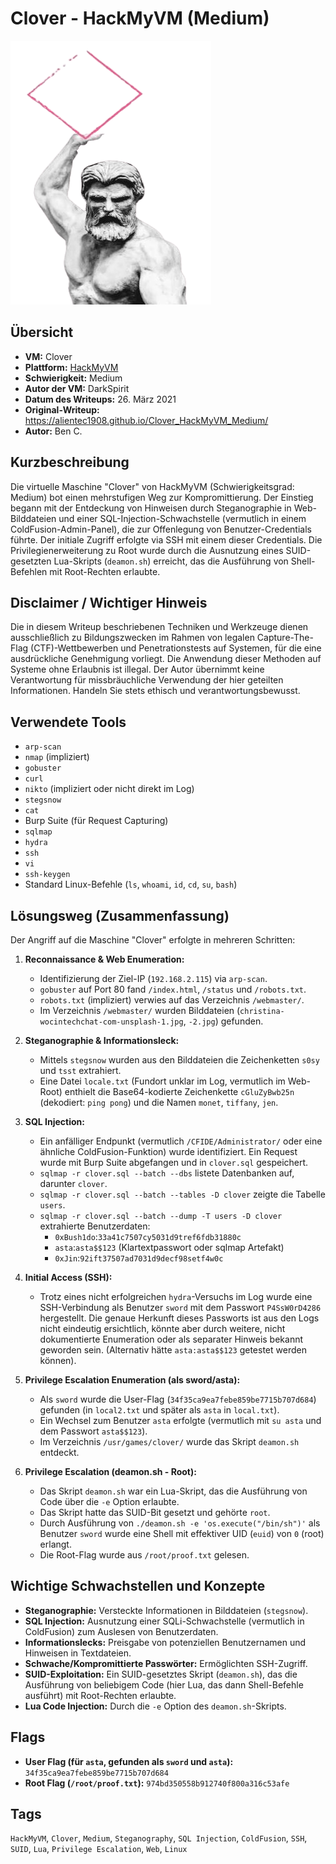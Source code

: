 # Clover - HackMyVM (Medium)

![Clover Icon](Clover.png)

## Übersicht

*   **VM:** Clover
*   **Plattform:** [HackMyVM](https://hackmyvm.eu/machines/machine.php?vm=Clover)
*   **Schwierigkeit:** Medium
*   **Autor der VM:** DarkSpirit
*   **Datum des Writeups:** 26. März 2021
*   **Original-Writeup:** https://alientec1908.github.io/Clover_HackMyVM_Medium/
*   **Autor:** Ben C.

## Kurzbeschreibung

Die virtuelle Maschine "Clover" von HackMyVM (Schwierigkeitsgrad: Medium) bot einen mehrstufigen Weg zur Kompromittierung. Der Einstieg begann mit der Entdeckung von Hinweisen durch Steganographie in Web-Bilddateien und einer SQL-Injection-Schwachstelle (vermutlich in einem ColdFusion-Admin-Panel), die zur Offenlegung von Benutzer-Credentials führte. Der initiale Zugriff erfolgte via SSH mit einem dieser Credentials. Die Privilegienerweiterung zu Root wurde durch die Ausnutzung eines SUID-gesetzten Lua-Skripts (`deamon.sh`) erreicht, das die Ausführung von Shell-Befehlen mit Root-Rechten erlaubte.

## Disclaimer / Wichtiger Hinweis

Die in diesem Writeup beschriebenen Techniken und Werkzeuge dienen ausschließlich zu Bildungszwecken im Rahmen von legalen Capture-The-Flag (CTF)-Wettbewerben und Penetrationstests auf Systemen, für die eine ausdrückliche Genehmigung vorliegt. Die Anwendung dieser Methoden auf Systeme ohne Erlaubnis ist illegal. Der Autor übernimmt keine Verantwortung für missbräuchliche Verwendung der hier geteilten Informationen. Handeln Sie stets ethisch und verantwortungsbewusst.

## Verwendete Tools

*   `arp-scan`
*   `nmap` (impliziert)
*   `gobuster`
*   `curl`
*   `nikto` (impliziert oder nicht direkt im Log)
*   `stegsnow`
*   `cat`
*   Burp Suite (für Request Capturing)
*   `sqlmap`
*   `hydra`
*   `ssh`
*   `vi`
*   `ssh-keygen`
*   Standard Linux-Befehle (`ls`, `whoami`, `id`, `cd`, `su`, `bash`)

## Lösungsweg (Zusammenfassung)

Der Angriff auf die Maschine "Clover" erfolgte in mehreren Schritten:

1.  **Reconnaissance & Web Enumeration:**
    *   Identifizierung der Ziel-IP (`192.168.2.115`) via `arp-scan`.
    *   `gobuster` auf Port 80 fand `/index.html`, `/status` und `/robots.txt`.
    *   `robots.txt` (impliziert) verwies auf das Verzeichnis `/webmaster/`.
    *   Im Verzeichnis `/webmaster/` wurden Bilddateien (`christina-wocintechchat-com-unsplash-1.jpg`, `-2.jpg`) gefunden.

2.  **Steganographie & Informationsleck:**
    *   Mittels `stegsnow` wurden aus den Bilddateien die Zeichenketten `s0sy` und `tsst` extrahiert.
    *   Eine Datei `locale.txt` (Fundort unklar im Log, vermutlich im Web-Root) enthielt die Base64-kodierte Zeichenkette `cGluZyBwb25n` (dekodiert: `ping pong`) und die Namen `monet`, `tiffany`, `jen`.

3.  **SQL Injection:**
    *   Ein anfälliger Endpunkt (vermutlich `/CFIDE/Administrator/` oder eine ähnliche ColdFusion-Funktion) wurde identifiziert. Ein Request wurde mit Burp Suite abgefangen und in `clover.sql` gespeichert.
    *   `sqlmap -r clover.sql --batch --dbs` listete Datenbanken auf, darunter `clover`.
    *   `sqlmap -r clover.sql --batch --tables -D clover` zeigte die Tabelle `users`.
    *   `sqlmap -r clover.sql --batch --dump -T users -D clover` extrahierte Benutzerdaten:
        *   `0xBush1do`:`33a41c7507cy5031d9tref6fdb31880c`
        *   `asta`:`asta$$123` (Klartextpasswort oder sqlmap Artefakt)
        *   `0xJin`:`92ift37507ad7031d9decf98setf4w0c`

4.  **Initial Access (SSH):**
    *   Trotz eines nicht erfolgreichen `hydra`-Versuchs im Log wurde eine SSH-Verbindung als Benutzer `sword` mit dem Passwort `P4SsW0rD4286` hergestellt. Die genaue Herkunft dieses Passworts ist aus den Logs nicht eindeutig ersichtlich, könnte aber durch weitere, nicht dokumentierte Enumeration oder als separater Hinweis bekannt geworden sein. (Alternativ hätte `asta:asta$$123` getestet werden können).

5.  **Privilege Escalation Enumeration (als sword/asta):**
    *   Als `sword` wurde die User-Flag (`34f35ca9ea7febe859be7715b707d684`) gefunden (in `local2.txt` und später als `asta` in `local.txt`).
    *   Ein Wechsel zum Benutzer `asta` erfolgte (vermutlich mit `su asta` und dem Passwort `asta$$123`).
    *   Im Verzeichnis `/usr/games/clover/` wurde das Skript `deamon.sh` entdeckt.

6.  **Privilege Escalation (deamon.sh - Root):**
    *   Das Skript `deamon.sh` war ein Lua-Skript, das die Ausführung von Code über die `-e` Option erlaubte.
    *   Das Skript hatte das SUID-Bit gesetzt und gehörte `root`.
    *   Durch Ausführung von `./deamon.sh -e 'os.execute("/bin/sh")'` als Benutzer `sword` wurde eine Shell mit effektiver UID (`euid`) von `0` (root) erlangt.
    *   Die Root-Flag wurde aus `/root/proof.txt` gelesen.

## Wichtige Schwachstellen und Konzepte

*   **Steganographie:** Versteckte Informationen in Bilddateien (`stegsnow`).
*   **SQL Injection:** Ausnutzung einer SQLi-Schwachstelle (vermutlich in ColdFusion) zum Auslesen von Benutzerdaten.
*   **Informationslecks:** Preisgabe von potenziellen Benutzernamen und Hinweisen in Textdateien.
*   **Schwache/Kompromittierte Passwörter:** Ermöglichten SSH-Zugriff.
*   **SUID-Exploitation:** Ein SUID-gesetztes Skript (`deamon.sh`), das die Ausführung von beliebigem Code (hier Lua, das dann Shell-Befehle ausführt) mit Root-Rechten erlaubte.
*   **Lua Code Injection:** Durch die `-e` Option des `deamon.sh`-Skripts.

## Flags

*   **User Flag (für `asta`, gefunden als `sword` und `asta`):** `34f35ca9ea7febe859be7715b707d684`
*   **Root Flag (`/root/proof.txt`):** `974bd350558b912740f800a316c53afe`

## Tags

`HackMyVM`, `Clover`, `Medium`, `Steganography`, `SQL Injection`, `ColdFusion`, `SSH`, `SUID`, `Lua`, `Privilege Escalation`, `Web`, `Linux`
